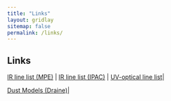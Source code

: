 ```yaml
---
title: "Links"
layout: gridlay
sitemap: false
permalink: /links/
---
```


<style>
img{
  border-radius: 10px;
}
.col-md-3 {
  margin-top:10px;
  margin-bottom:10px;
  padding:0px;
  display:block;
  overflow:hidden;
  text-align:center;
  display: table-cell;
  background: white;
  border-radius: 20px;
  height: auto;
}
iframe {
  margin:0;
  padding:0;
  width: 175px;
  display: inline;
  vertical-align: middle;
}
</style>

## Links

[IR line list (MPE)](https://www.mpe.mpg.de/ir/ISO/linelists/index.html) | 
[IR line list (IPAC)](https://www.ipac.caltech.edu/iso/lws/ir_lines.html) |
[UV-optical line list](http://astronomy.nmsu.edu/drewski/tableofemissionlines.html)|

[Dust Models (Draine)](https://www.astro.princeton.edu/~draine/dust/dust.html)|
